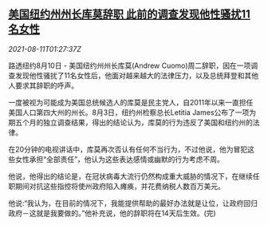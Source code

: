<!--1628645463000-->
[美国纽约州州长库莫辞职 此前的调查发现他性骚扰11名女性](https://cn.reuters.com/article/us-ny-cuomo-resign-0811-idCNKBS2FC03O)
------

<div><i>2021-08-11T01:27:37Z</i></div><p>路透纽约8月10日 - 美国纽约州州长库莫(Andrew Cuomo)周二辞职，因在一项调查发现他性骚扰了11名女性后，他面对越来越大的法律压力，以及总统拜登和其他人要求其辞职的呼声。 　</p><p>一度被视为可能成为美国总统候选人的库莫是民主党人，自2011年以来一直担任美国人口第四大州的州长。8月3日，纽约州检察总长Letitia James公布了一项为期五个月的独立调查结果，得出的结论认为，库莫的行为违反了美国和纽约州的法律。 　</p><p>在20分钟的电视讲话中，库莫再次否认有任何不当行为，不过他说，他为冒犯这些女性承担“全部责任”，他认为这些表达感情或幽默的行为考虑不周。 　</p><p>他说，他得出的结论是，在冠状病毒大流行仍然构成重大威胁的情况下，在继续任职期间对抗这些指控将使州政府陷入瘫痪，并花费纳税人数百万美元。 　</p><p>他说:“我认为，在目前的情况下，我能提供帮助的最好办法就是让位，让政府回归政府－这就是我要做的。”他补充说，他的辞职将在14天后生效。(完)</p>
